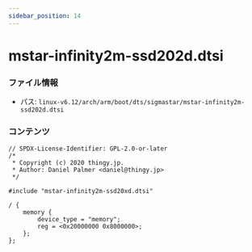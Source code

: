 ```yaml
---
sidebar_position: 14
---
```

# mstar-infinity2m-ssd202d.dtsi

### ファイル情報

- パス: `linux-v6.12/arch/arm/boot/dts/sigmastar/mstar-infinity2m-ssd202d.dtsi`

### コンテンツ

```dtsi
// SPDX-License-Identifier: GPL-2.0-or-later
/*
 * Copyright (c) 2020 thingy.jp.
 * Author: Daniel Palmer <daniel@thingy.jp>
 */

#include "mstar-infinity2m-ssd20xd.dtsi"

/ {
	memory {
		device_type = "memory";
		reg = <0x20000000 0x8000000>;
	};
};

```
